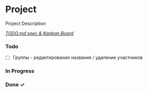 # Project

Project Description

<em>[TODO.md spec & Kanban Board](https://bit.ly/3fCwKfM)</em>

### Todo

- [ ] Группы - редактирование названия / удаление участников  

### In Progress


### Done ✓


